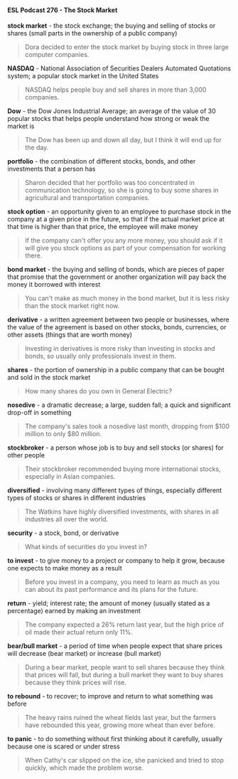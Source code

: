 #### ESL Podcast 276 - The Stock Market

**stock market** - the stock exchange; the buying and selling of stocks or shares
(small parts in the ownership of a public company)

> Dora decided to enter the stock market by buying stock in three large computer
companies.

**NASDAQ** - National Association of Securities Dealers Automated Quotations
system; a popular stock market in the United States

> NASDAQ helps people buy and sell shares in more than 3,000 companies.

**Dow** - the Dow Jones Industrial Average; an average of the value of 30 popular
stocks that helps people understand how strong or weak the market is

> The Dow has been up and down all day, but I think it will end up for the day.

**portfolio** - the combination of different stocks, bonds, and other investments that
a person has

> Sharon decided that her portfolio was too concentrated in communication
technology, so she is going to buy some shares in agricultural and transportation
companies.

**stock option** - an opportunity given to an employee to purchase stock in the
company at a given price in the future, so that if the actual market price at that
time is higher than that price, the employee will make money

> If the company can't offer you any more money, you should ask if it will give you
stock options as part of your compensation for working there.

**bond market** - the buying and selling of bonds, which are pieces of paper that
promise that the government or another organization will pay back the money it
borrowed with interest

> You can't make as much money in the bond market, but it is less risky than the
stock market right now.

**derivative** - a written agreement between two people or businesses, where the
value of the agreement is based on other stocks, bonds, currencies, or other
assets (things that are worth money)

> Investing in derivatives is more risky than investing in stocks and bonds, so
usually only professionals invest in them.

**shares** - the portion of ownership in a public company that can be bought and
sold in the stock market

> How many shares do you own in General Electric?

**nosedive** - a dramatic decrease; a large, sudden fall; a quick and significant
drop-off in something

> The company's sales took a nosedive last month, dropping from $100 million to
only $80 million.

**stockbroker** - a person whose job is to buy and sell stocks (or shares) for other
people

> Their stockbroker recommended buying more international stocks, especially in
Asian companies.

**diversified** - involving many different types of things, especially different types of
stocks or shares in different industries

> The Watkins have highly diversified investments, with shares in all industries all
over the world.

**security** - a stock, bond, or derivative

> What kinds of securities do you invest in?

**to invest** - to give money to a project or company to help it grow, because one
expects to make money as a result

> Before you invest in a company, you need to learn as much as you can about
its past performance and its plans for the future.

**return** - yield; interest rate; the amount of money (usually stated as a
percentage) earned by making an investment

> The company expected a 26% return last year, but the high price of oil made
their actual return only 11%.

**bear/bull market** - a period of time when people expect that share prices will
decrease (bear market) or increase (bull market)

> During a bear market, people want to sell shares because they think that prices
will fall, but during a bull market they want to buy shares because they think
prices will rise.

**to rebound** - to recover; to improve and return to what something was before

> The heavy rains ruined the wheat fields last year, but the farmers have
rebounded this year, growing more wheat than ever before.

**to panic** - to do something without first thinking about it carefully, usually
because one is scared or under stress

> When Cathy's car slipped on the ice, she panicked and tried to stop quickly,
which made the problem worse.

